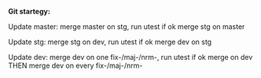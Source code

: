 **Git startegy:**

Update master: merge master on stg, run utest if ok merge stg on master

Update stg: merge stg on dev, run utest if ok merge dev on stg

Update dev: merge dev on one fix-/maj-/nrm-, run utest if ok merge on dev THEN merge dev on every fix-/maj-/nrm-
